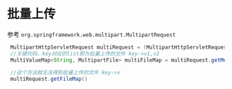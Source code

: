批量上传
==

参考 `org.springframework.web.multipart.MultipartRequest`
```java
 MultipartHttpServletRequest multiRequest = (MultipartHttpServletRequest)request;
 //关键代码，key对应的list即为批量上传的文件 key->v1,v2
 MultiValueMap<String, MultipartFile> multiFileMap = multiRequest.getMultiFileMap();
 
 //这个方法就无法得到批量上传的文件 key->v
 multiRequest.getFileMap()
```        
